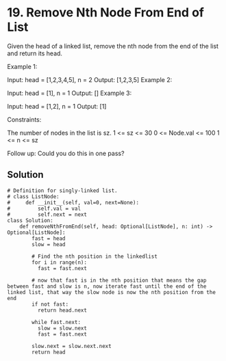 # 19. Remove Nth Node From End of List
Given the head of a linked list, remove the nth node from the end of the list and return its head.

 

Example 1:


Input: head = [1,2,3,4,5], n = 2
Output: [1,2,3,5]
Example 2:

Input: head = [1], n = 1
Output: []
Example 3:

Input: head = [1,2], n = 1
Output: [1]
 

Constraints:

The number of nodes in the list is sz.
1 <= sz <= 30
0 <= Node.val <= 100
1 <= n <= sz
 

Follow up: Could you do this in one pass?

## Solution
```
# Definition for singly-linked list.
# class ListNode:
#     def __init__(self, val=0, next=None):
#         self.val = val
#         self.next = next
class Solution:
    def removeNthFromEnd(self, head: Optional[ListNode], n: int) -> Optional[ListNode]:
        fast = head
        slow = head

        # Find the nth position in the linkedlist
        for i in range(n):
          fast = fast.next
        
        # now that fast is in the nth position that means the gap between fast and slow is n, now iterate fast until the end of the linked list, that way the slow node is now the nth position from the end
        if not fast:
          return head.next
        
        while fast.next:
          slow = slow.next
          fast = fast.next
        
        slow.next = slow.next.next
        return head

```